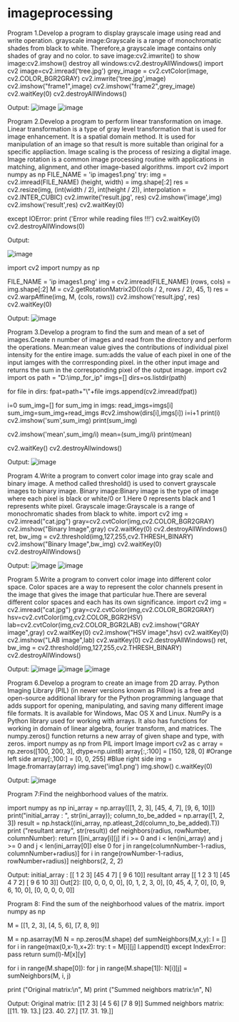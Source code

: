 # imageprocessing
Program 1.Develop a program to display grayscale image using read and write operation.
grayscale image:Grayscale is a range of monochromatic shades from black to white.
Therefore,a grayscale image contains only shades of gray and no color.
to save image:cv2.imwrite()
to show image:cv2.imshow()
destroy all windows:cv2.destroyAllWindows()
import cv2
image=cv2.imread('tree.jpg')
grey_image = cv2.cvtColor(image, cv2.COLOR_BGR2GRAY) 
cv2.imwrite('tree.jpg',image)
cv2.imshow("frame1",image)
cv2.imshow("frame2",grey_image)
cv2.waitKey(0)
cv2.destroyAllWindows()

Output:
![image](https://user-images.githubusercontent.com/72430475/104425483-949ee100-5535-11eb-8f7f-0b15e6080524.png)
![image](https://user-images.githubusercontent.com/72430475/104425732-dfb8f400-5535-11eb-9779-f648d9a0b838.png)

Program 2.Develop a program to perform linear transformation on image.
Linear transformation is a type of gray level transformation that is used for image enhancement.
It is a spatial domain method.
It is used for manipulation of an image so that result is more suitable than original for a specific appliaction.
Image scaling is the process of resizing a digital image.
Image rotation is a common image processing routine with applications in matching, alignment, and other image-based algorithms.
import cv2
import numpy as np
FILE_NAME = 'ip images1.png'
try: 
    img = cv2.imread(FILE_NAME) 
   (height, width) = img.shape[:2] 
    res = cv2.resize(img, (int(width / 2), int(height / 2)), interpolation = cv2.INTER_CUBIC) 
    cv2.imwrite('result.jpg', res) 
    cv2.imshow('image',img)
    cv2.imshow('result',res)
    cv2.waitKey(0)
  
except IOError: 
    print ('Error while reading files !!!')
    cv2.waitKey(0)
    cv2.destroyAllWindows(0)

Output:

![image](https://user-images.githubusercontent.com/72430475/104427156-c6b14280-5537-11eb-80be-3fff0cdd5c75.png)

import cv2 
import numpy as np 
  
FILE_NAME = 'ip images1.png'
img = cv2.imread(FILE_NAME) 
(rows, cols) = img.shape[:2] 
M = cv2.getRotationMatrix2D((cols / 2, rows / 2), 45, 1) 
res = cv2.warpAffine(img, M, (cols, rows)) 
cv2.imshow('result.jpg', res) 
cv2.waitKey(0)

Output:
![image](https://user-images.githubusercontent.com/72430475/104427420-1132bf00-5538-11eb-8ad5-253431eb0782.png)

Program 3.Develop a program to find the sum and mean of a set of images.Create n number of images and read from the directory and perform the operations.
Mean:mean value gives the contributions of individual pixel intensity for the entire image.
sum:adds the value of each pixel in one of the input iamges with the corrresponding pixel.
in the other input image and returns the sum in the corresponding pixel of the output image.
import cv2
import os
path = "D:\imp_for_ip"
imgs=[]
dirs=os.listdir(path)

for file in dirs:
    fpat=path+"\\"+file
    imgs.append(cv2.imread(fpat))
    
i=0
sum_img=[]
for sum_img in imgs:
    read_imgs=imgs[i]
    sum_img=sum_img+read_imgs
    #cv2.imshow(dirs[i],imgs[i])
    i=i+1
print(i)
cv2.imshow('sum',sum_img)
print(sum_img)

cv2.imshow('mean',sum_img/i)
mean=(sum_img/i)
print(mean)

cv2.waitKey()
cv2.destroyAllwindows()

Output:
![image](https://user-images.githubusercontent.com/72430475/104433318-d2ecce00-553e-11eb-8231-abcc2eade4fc.png)


Program 4.Write a program to convert color image into gray scale and binary image.
A method called threshold() is used to convert grayscale images to binary image.
Binary image:Binary image is the type of image where each pixel is black or white/0 or 1.Here 0 represents black and 1 represents white pixel.
Grayscale image:Grayscale is a range of monochromatic shades from black to white.
import cv2
img = cv2.imread("cat.jpg")
gray=cv2.cvtColor(img,cv2.COLOR_BGR2GRAY)
cv2.imshow("Binary Image",gray)
cv2.waitKey(0)
cv2.destroyAllWindows()
ret, bw_img = cv2.threshold(img,127,255,cv2.THRESH_BINARY)
cv2.imshow("Binary Image",bw_img)
cv2.waitKey(0)
cv2.destroyAllWindows()

Output:
![image](https://user-images.githubusercontent.com/72430475/104431592-e9922580-553c-11eb-8070-9e6160d0ace0.png)
![image](https://user-images.githubusercontent.com/72430475/104431731-15ada680-553d-11eb-983e-7cc8f27ae326.png)

Program 5.Write a program to convert color image into different color space.
Color spaces are a way to represent the color channels present in the image that gives the image that particular hue.There are several different color spaces and each has its own significance.
import cv2
img = cv2.imread("cat.jpg")
gray=cv2.cvtColor(img,cv2.COLOR_BGR2GRAY)
hsv=cv2.cvtColor(img,cv2.COLOR_BGR2HSV)
lab=cv2.cvtColor(img,cv2.COLOR_BGR2LAB)
cv2.imshow("GRAY image",gray)
cv2.waitKey(0)
cv2.imshow("HSV image",hsv)
cv2.waitKey(0)
cv2.imshow("LAB image",lab)
cv2.waitKey(0)
cv2.destroyAllWindows()
ret, bw_img = cv2.threshold(img,127,255,cv2.THRESH_BINARY)
cv2.destroyAllWindows()

Output:
![image](https://user-images.githubusercontent.com/72430475/104431990-64f3d700-553d-11eb-9021-67eba2e74158.png)
![image](https://user-images.githubusercontent.com/72430475/104432199-9f5d7400-553d-11eb-9ee5-5f39bbc59ba9.png)
![image](https://user-images.githubusercontent.com/72430475/104432346-c9169b00-553d-11eb-845c-3b2f0fe0ceca.png)

Program 6.Develop a program to create an image from 2D array.
Python Imaging Library (PIL) (in newer versions known as Pillow) is a free and open-source additional library for the Python programming language that adds support for opening, manipulating, and saving many different image file formats. It is available for Windows, Mac OS X and Linux.
NumPy is a Python library used for working with arrays. It also has functions for working in domain of linear algebra, fourier transform, and matrices.
The numpy.zeros() function returns a new array of given shape and type, with zeros.
import numpy as np
from PIL import Image
import cv2 as c 
array = np.zeros([100, 200, 3], dtype=np.uint8)
array[:,:100] = [150, 128, 0] #Orange left side
array[:,100:] = [0, 0, 255]   #Blue right side
img = Image.fromarray(array)
img.save('img1.png')
img.show()
c.waitKey(0)

Output:
![image](https://user-images.githubusercontent.com/72430475/104432656-1430ae00-553e-11eb-8c2d-be454cafefcf.png)

Program 7:Find the neighborhood values of the matrix.

import numpy as np
ini_array = np.array([[1, 2, 3], [45, 4, 7], [9, 6, 10]])
print("initial_array : ", str(ini_array));
column_to_be_added = np.array([1, 2, 3])
result = np.hstack((ini_array, np.atleast_2d(column_to_be_added).T))
print ("resultant array", str(result))
def neighbors(radius, rowNumber, columnNumber):
return [[ini_array[i][j]
if  i >= 0 and i < len(ini_array) and j >= 0 and j < len(ini_array[0]) else 0
for j in range(columnNumber-1-radius, columnNumber+radius)]
for i in range(rowNumber-1-radius, rowNumber+radius)]
neighbors(2, 2, 2)

Output:
initial_array :  [[ 1  2  3]
[45  4  7]
[ 9  6 10]]
resultant array [[ 1  2  3  1]
[45  4  7  2]
[ 9  6 10  3]]
Out[2]:
[[0, 0, 0, 0, 0],
[0, 1, 2, 3, 0],
[0, 45, 4, 7, 0],
[0, 9, 6, 10, 0],
[0, 0, 0, 0, 0]]

Program 8: Find the sum of the neighborhood values of the matrix. 
import numpy as np

   M = [[1, 2, 3],
     [4, 5, 6],
    [7, 8, 9]] 

M = np.asarray(M)
N = np.zeros(M.shape)
def sumNeighbors(M,x,y):
    l = []
    for i in range(max(0,x-1),x+2): 
            try:
                t = M[i][j]
                l.append(t)
            except IndexError: 
                pass
    return sum(l)-M[x][y]

for i in range(M.shape[0]):
    for j in range(M.shape[1]):
        N[i][j] = sumNeighbors(M, i, j)

print ("Original matrix:\n", M)
print ("Summed neighbors matrix:\n", N)



Output:
Original matrix:
 [[1 2 3]
 [4 5 6]
 [7 8 9]]
Summed neighbors matrix:
 [[11. 19. 13.]
 [23. 40. 27.]
 [17. 31. 19.]]






